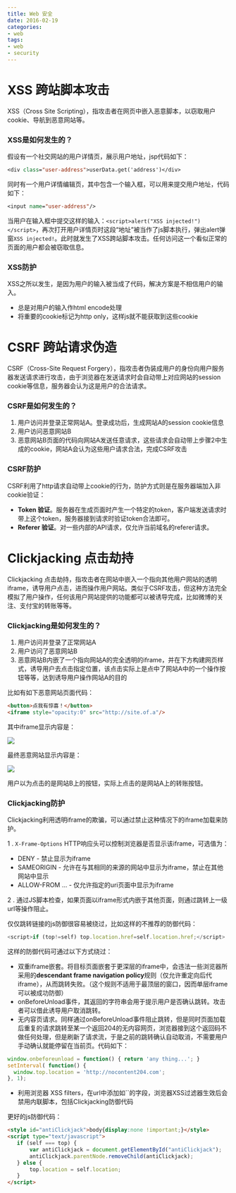 ```yaml
---
title: Web 安全
date: 2016-02-19
categories:
- web
tags:
- web
- security
---
```


# XSS 跨站脚本攻击

XSS（Cross Site Scripting），指攻击者在网页中嵌入恶意脚本，以窃取用户cookie、导航到恶意网站等。

### XSS是如何发生的？

假设有一个社交网站的用户详情页，展示用户地址，jsp代码如下：

```jsp
<div class="user-address">userData.get('address')</div>
```

同时有一个用户详情编辑页，其中包含一个输入框，可以用来提交用户地址，代码如下：

```jsp
<input name="user-address"/>
```

当用户在输入框中提交这样的输入：`<script>alert("XSS injected!")</script>`，再次打开用户详情页时这段“地址”被当作了js脚本执行，弹出alert弹窗`XSS injected!`。此时就发生了XSS跨站脚本攻击。任何访问这一个看似正常的页面的用户都会被窃取信息。

### XSS防护

XSS之所以发生，是因为用户的输入被当成了代码，解决方案是不相信用户的输入。

- 总是对用户的输入作html encode处理
- 将重要的cookie标记为http only，这样js就不能获取到这些cookie


# CSRF 跨站请求伪造

CSRF（Cross-Site Request Forgery），指攻击者伪装成用户的身份向用户服务器发送请求进行攻击，由于浏览器在发送请求时会自动带上对应网站的session cookie等信息，服务器会认为这是用户的合法请求。

### CSRF是如何发生的？

1. 用户访问并登录正常网站A。登录成功后，生成网站A的session cookie信息
2. 用户访问恶意网站B
3. 恶意网站B页面的代码向网站A发送任意请求，这些请求会自动带上步骤2中生成的cookie，网站A会认为这些用户请求合法，完成CSRF攻击

### CSRF防护

CSRF利用了http请求自动带上cookie的行为，防护方式则是在服务器端加入非cookie验证：

- **Token 验证**。服务器在生成页面时产生一个特定的token，客户端发送请求时带上这个token，服务器接到请求时验证token合法即可。
- **Referer 验证**。对一些内部的API请求，仅允许当前域名的referer请求。

# Clickjacking 点击劫持

Clickjacking 点击劫持，指攻击者在网站中嵌入一个指向其他用户网站的透明iframe，诱导用户点击，进而操作用户网站。类似于CSRF攻击，但这种方法完全模拟了用户操作，任何该用户网站提供的功能都可以被诱导完成，比如微博的关注、支付宝的转账等等。

### Clickjacking是如何发生的？

1. 用户访问并登录了正常网站A
2. 用户访问了恶意网站B
3. 恶意网站B内嵌了一个指向网站A的完全透明的iframe，并在下方构建网页样式，诱导用户去点击指定位置，该点击实际上是点中了网站A中的一个操作按钮等等，达到诱导用户操作网站A的目的

比如有如下恶意网站页面代码：

```html
<button>点我有惊喜！</button>
<iframe style="opacity:0" src="http://site.of.a"/>
```

其中iframe显示内容是：

![](/images/web_security/invisible_iframe.png)

最终恶意网站显示内容是：

![](/images/web_security/clickjacking_site.png)

用户以为点击的是网站B上的按钮，实际上点击的是网站A上的转账按钮。

### Clickjacking防护

Clickjacking利用透明iframe的欺骗，可以通过禁止这种情况下的iframe加载来防护。

1 . `X-Frame-Options` HTTP响应头可以控制浏览器是否显示该iframe，可选值为：

- DENY - 禁止显示为iframe
- SAMEORIGIN - 允许在与其相同的来源的网站中显示为iframe，禁止在其他网站中显示
- ALLOW-FROM ... - 仅允许指定的uri页面中显示为iframe

2 . 通过JS脚本检查，如果页面以iframe形式内嵌于其他页面，则通过跳转上一级url等操作阻止。

仅仅跳转链接的js防御很容易被绕过，比如这样的不推荐的防御代码：

```javascript
<script>if (top!=self) top.location.href=self.location.href;</script>
```

这样的防御代码可通过以下方式绕过：

- 双重iframe嵌套。将目标页面嵌套于更深层的iframe中，会违法一些浏览器所采用的**descendant frame navigation policy**规则（仅允许重定向后代iframe），从而跳转失败。（这个规则不适用于最顶层的窗口，因而单层iframe可以被成功防御）
- onBeforeUnload事件，其返回的字符串会用于提示用户是否确认跳转。攻击者可以借此诱导用户取消跳转。
- 无内容页请求。同样通过onBeforeUnload事件阻止跳转，但是同时页面加载后重复的请求跳转至某一个返回204的无内容网页，浏览器接到这个返回码不做任何处理，但是刷新了请求流，于是之前的跳转确认自动取消，不需要用户手动确认就能停留在当前页。代码如下：

```javascript
window.onbeforeunload = function() { return 'any thing...'; }
setInterval( function() {
  window.top.location = 'http://nocontent204.com';
}, 1);
```

- 利用浏览器 XSS filters，在url中添加如``的字段，浏览器XSS过滤器生效后会禁用内联脚本，包括Clickjacking防御代码

更好的js防御代码：

```html
<style id="antiClickjack">body{display:none !important;}</style>
<script type="text/javascript">
   if (self === top) {
       var antiClickjack = document.getElementById("antiClickjack");
       antiClickjack.parentNode.removeChild(antiClickjack);
   } else {
       top.location = self.location;
   }
</script>
```
